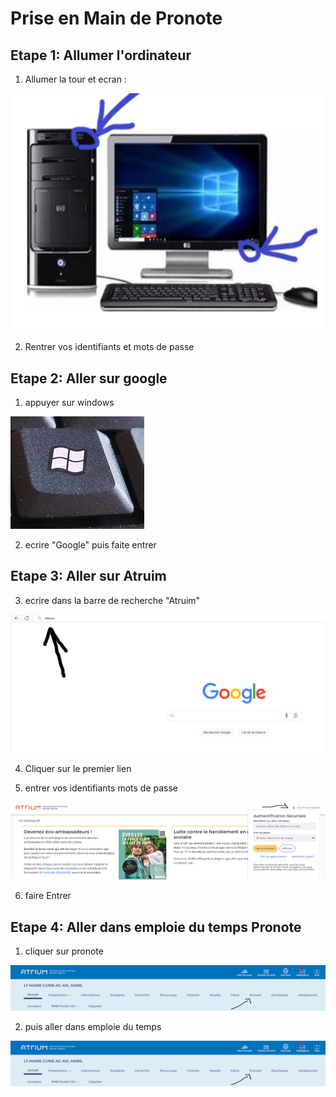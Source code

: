# Prise en Main de Pronote
## Etape 1: Allumer  l'ordinateur
1. Allumer la tour et ecran :

![text](ectr.png)

2. Rentrer vos identifiants et mots de passe

## Etape 2: Aller sur google

1. appuyer sur windows

![text](OIP.jfif)

2. ecrire "Google" puis faite entrer

## Etape 3: Aller sur Atruim

3. ecrire dans la barre de recherche "Atruim"

![alt text](Capture.png)

4. Cliquer sur le premier lien

5. entrer vos identifiants mots de passe

![alt text](Capture2.png)

6. faire Entrer

## Etape 4: Aller dans emploie du temps Pronote

1. cliquer sur pronote

![alt text](Capture3.png)

2. puis aller dans emploie du temps

![alt text](Capture3-1.png)

